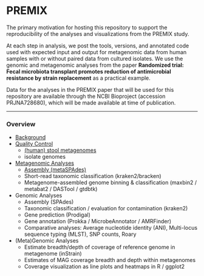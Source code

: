 # PREMIX
The primary motivation for hosting this repository to support the reproducibility of the analyses and visualizations from the PREMIX study.

At each step in analysis, we post the tools, versions, and annotated code used with expected input and output for metagenomic data from human samples with or without paired data from cultured isolates. We use the genomic and metagenomic analyses from the paper **Randomized trial: Fecal microbiota transplant promotes reduction of antimicrobial resistance by strain replacement** as a practical example. 

Data for the analyses in the PREMIX paper that will be used for this repository are available through the NCBI Bioproject (accession PRJNA728680), which will be made available at time of publication.

---

### Overview
- [Background](background.md)
- [Quality Control](quality-control.md)
  - [(human) stool metagenomes](quality-control.md#(Human)-Metagenomes)
  - isolate genomes
- [Metagenomic Analyses](./metagenomic-analyses.md)
  - [Assembly (metaSPAdes)](./metagenomic-analyses.md#Assembly-(metaSPAdes))
  - Short-read taxonomic classification (kraken2/bracken)
  - Metagenome-assembled genome binning & classification (maxbin2 / metabat2 / DASTool / gtdbtk)
- Genomic Analyses
  - Assembly (SPAdes)
  - Taxonomic classification / evaluation for contamination (kraken2)
  - Gene prediction (Prodigal)
  - Gene annotation (Prokka / MicrobeAnnotator / AMRFinder)
  - Comparative analyses: Average nucleotide identity (ANI), Multi-locus sequence typing (MLST), SNP counts, Roary
- (Meta)Genomic Analyses
  - Estimate breadth/depth of coverage of reference genome in metagenome (inStrain)
  - Estimates of MAG coverage breadth and depth within metagenomes
  - Coverage visualization as line plots and heatmaps in R / ggplot2
